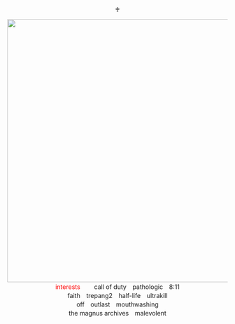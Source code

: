 <p align="center">♰</p>
<div align="center">
  <img src="https://64.media.tumblr.com/e8ae7c9d327434214005f2759e10d8c5/08b6024acb610772-57/s400x600/ea288684465fe91c5727dc6d22d5b6168070951d.gif" width="600">
</div>
<div align="center">
  <span style="color: red;">interests</span> 　　call of duty　pathologic　8:11<br>faith　trepang2　half-life　ultrakill<br>off　outlast　mouthwashing<br>the magnus archives　malevolent
</div>

